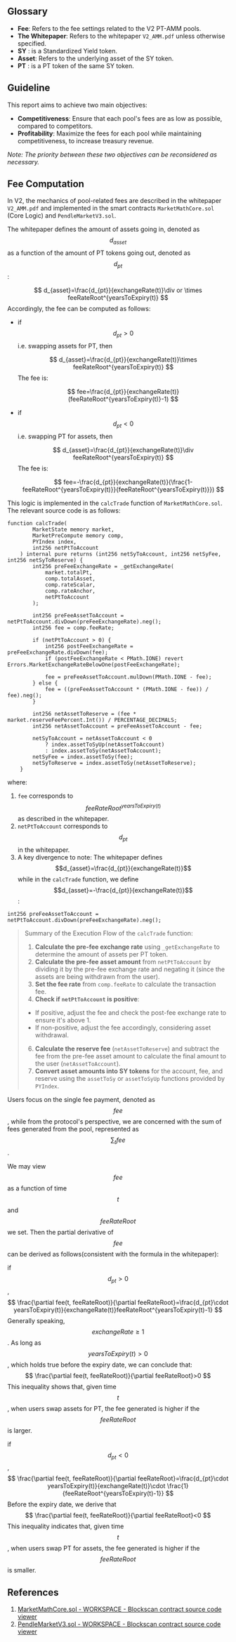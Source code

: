 ## Glossary

- **Fee**: Refers to the fee settings related to the V2 PT-AMM pools.
- **The Whitepaper**: Refers to the whitepaper `V2_AMM.pdf` unless otherwise specified.
- **SY** : is a Standardized Yield token.
- **Asset**: Refers to the underlying asset of the SY token.
- **PT** : is a PT token of the same SY token.

## Guideline

This report aims to achieve two main objectives:

- **Competitiveness**: Ensure that each pool's fees are as low as possible, compared to competitors.
- **Profitability**: Maximize the fees for each pool while maintaining competitiveness, to increase treasury revenue.

*Note: The priority between these two objectives can be reconsidered as necessary.*

## Fee Computation

In V2, the mechanics of pool-related fees are described in the whitepaper `V2_AMM.pdf` and implemented in the smart contracts `MarketMathCore.sol` (Core Logic) and `PendleMarketV3.sol`.

The whitepaper defines the amount of assets going in, denoted as $$d_{asset}$$  as a function of the amount of PT tokens going out, denoted as $$d_{pt}$$:

$$
d_{asset}=\frac{d_{pt}}{exchangeRate(t)}\div or \times feeRateRoot^{yearsToExpiry(t)}
$$
Accordingly, the fee can be computed as follows:

- if $$d_{pt}>0$$ i.e. swapping assets for PT, then 

  $$
  d_{asset}=\frac{d_{pt}}{exchangeRate(t)}\times feeRateRoot^{yearsToExpiry(t)}
  $$
  The fee is:

  $$
  fee=\frac{d_{pt}}{exchangeRate(t)}(feeRateRoot^{yearsToExpiry(t)}-1)
  $$

- if $$d_{pt}<0$$  i.e. swapping PT for assets, then 

  $$
  d_{asset}=\frac{d_{pt}}{exchangeRate(t)}\div feeRateRoot^{yearsToExpiry(t)}
  $$
  The fee is:
  
  $$
  fee=-\frac{d_{pt}}{exchangeRate(t)}(\frac{1-feeRateRoot^{yearsToExpiry(t)}}{feeRateRoot^{yearsToExpiry(t)}})
  $$
  

This logic is implemented in the `calcTrade` function of `MarketMathCore.sol`. The relevant source code is as follows:

```solidity
function calcTrade(
        MarketState memory market,
        MarketPreCompute memory comp,
        PYIndex index,
        int256 netPtToAccount
    ) internal pure returns (int256 netSyToAccount, int256 netSyFee, int256 netSyToReserve) {
        int256 preFeeExchangeRate = _getExchangeRate(
            market.totalPt,
            comp.totalAsset,
            comp.rateScalar,
            comp.rateAnchor,
            netPtToAccount
        );

        int256 preFeeAssetToAccount = netPtToAccount.divDown(preFeeExchangeRate).neg();
        int256 fee = comp.feeRate;

        if (netPtToAccount > 0) {
            int256 postFeeExchangeRate = preFeeExchangeRate.divDown(fee);
            if (postFeeExchangeRate < PMath.IONE) revert Errors.MarketExchangeRateBelowOne(postFeeExchangeRate);

            fee = preFeeAssetToAccount.mulDown(PMath.IONE - fee);
        } else {
            fee = ((preFeeAssetToAccount * (PMath.IONE - fee)) / fee).neg();
        }

        int256 netAssetToReserve = (fee * market.reserveFeePercent.Int()) / PERCENTAGE_DECIMALS;
        int256 netAssetToAccount = preFeeAssetToAccount - fee;

        netSyToAccount = netAssetToAccount < 0
            ? index.assetToSyUp(netAssetToAccount)
            : index.assetToSy(netAssetToAccount);
        netSyFee = index.assetToSy(fee);
        netSyToReserve = index.assetToSy(netAssetToReserve);
    }
```

where:

1. `fee`  corresponds to $$feeRateRoot^{yearsToExpiry(t)}$$ as described in the whitepaper.
2. `netPtToAccount` corresponds to $$d_{pt}$$ in the whitepaper.
3. A key divergence to note: The whitepaper defines $$d_{asset}=\frac{d_{pt}}{exchangeRate(t)}$$ while in the `calcTrade` function, we define $$d_{asset}=-\frac{d_{pt}}{exchangeRate(t)}$$:

```
int256 preFeeAssetToAccount = netPtToAccount.divDown(preFeeExchangeRate).neg();
```

> Summary of the Execution Flow of the `calcTrade` function:
>
> 1. **Calculate the pre-fee exchange rate** using `_getExchangeRate` to determine the amount of assets per PT token.
> 2. **Calculate the pre-fee asset amount** from `netPtToAccount` by dividing it by the pre-fee exchange rate and negating it (since the assets are being withdrawn from the user).
> 3. **Set the fee rate** from `comp.feeRate` to calculate the transaction fee.
> 4. **Check if `netPtToAccount` is positive**:
> - If positive, adjust the fee and check the post-fee exchange rate to ensure it's above 1.
> - If non-positive, adjust the fee accordingly, considering asset withdrawal.
> 6. **Calculate the reserve fee** (`netAssetToReserve`) and subtract the fee from the pre-fee asset amount to calculate the final amount to the user (`netAssetToAccount`).
> 7. **Convert asset amounts into SY tokens** for the account, fee, and reserve using the `assetToSy` or `assetToSyUp` functions provided by `PYIndex`.
>

Users focus on the single fee payment, denoted as $$fee$$ , while from the protocol's perspective, we are concerned with the sum of fees generated from the pool, represented as $$\sum_tfee$$.

We may view $$fee$$ as a function of time $$t$$ and $$feeRateRoot$$ we set. Then the partial derivative of $$fee$$ can be derived as follows(consistent with the formula in the whitepaper):

if $$d_{pt}>0$$,
$$
\frac{\partial fee(t, feeRateRoot)}{\partial feeRateRoot}=\frac{d_{pt}\cdot yearsToExpiry(t)}{exchangeRate(t)}feeRateRoot^{yearsToExpiry(t)-1}
$$
Generally speaking, $$exchangeRate\ge1$$. As long as $$yearsToExpiry(t)>0$$, which holds true before the expiry date, we can conclude that:
$$
\frac{\partial fee(t, feeRateRoot)}{\partial feeRateRoot}>0
$$
This inequality shows that, given time $$t$$, when users swap assets for PT, the fee generated is higher if the $$feeRateRoot$$ is larger.

if $$d_{pt}<0$$,
$$
\frac{\partial fee(t, feeRateRoot)}{\partial feeRateRoot}=\frac{d_{pt}\cdot yearsToExpiry(t)}{exchangeRate(t)}\cdot \frac{1}{feeRateRoot^{yearsToExpiry(t)-1}}
$$
Before the expiry date, we derive that
$$
\frac{\partial fee(t, feeRateRoot)}{\partial feeRateRoot}<0
$$
This inequality indicates that, given time $$t$$, when users swap PT for assets, the fee generated is higher if the $$feeRateRoot$$ is smaller.

## References

1. [MarketMathCore.sol - WORKSPACE - Blockscan contract source code viewer](https://vscode.blockscan.com/ethereum/0x40789E8536C668c6A249aF61c81b9dfaC3EB8F32)
2. [PendleMarketV3.sol - WORKSPACE - Blockscan contract source code viewer](https://vscode.blockscan.com/ethereum/0x40789E8536C668c6A249aF61c81b9dfaC3EB8F32)